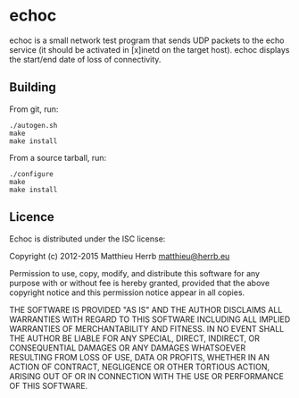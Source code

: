 echoc
=====

echoc is a small network test program that sends UDP packets to the
echo service (it should be activated in [x]inetd on the target host).
echoc displays the start/end date of loss of connectivity.

Building
--------

From git, run:

```
./autogen.sh
make
make install
```

From a source tarball, run:

```
./configure
make
make install
```

Licence
-------

Echoc is distributed under the ISC license:

  Copyright (c) 2012-2015 Matthieu Herrb <matthieu@herrb.eu>
  
  Permission to use, copy, modify, and distribute this software for any
  purpose with or without fee is hereby granted, provided that the above
  copyright notice and this permission notice appear in all copies.
  
  THE SOFTWARE IS PROVIDED "AS IS" AND THE AUTHOR DISCLAIMS ALL WARRANTIES
  WITH REGARD TO THIS SOFTWARE INCLUDING ALL IMPLIED WARRANTIES OF
  MERCHANTABILITY AND FITNESS. IN NO EVENT SHALL THE AUTHOR BE LIABLE FOR
  ANY SPECIAL, DIRECT, INDIRECT, OR CONSEQUENTIAL DAMAGES OR ANY DAMAGES
  WHATSOEVER RESULTING FROM LOSS OF USE, DATA OR PROFITS, WHETHER IN AN
  ACTION OF CONTRACT, NEGLIGENCE OR OTHER TORTIOUS ACTION, ARISING OUT OF
  OR IN CONNECTION WITH THE USE OR PERFORMANCE OF THIS SOFTWARE.

